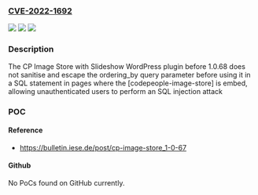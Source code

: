 ### [CVE-2022-1692](https://cve.mitre.org/cgi-bin/cvename.cgi?name=CVE-2022-1692)
![](https://img.shields.io/static/v1?label=Product&message=CP%20Image%20Store%20with%20Slideshow&color=blue)
![](https://img.shields.io/static/v1?label=Version&message=n%2Fa&color=blue)
![](https://img.shields.io/static/v1?label=Vulnerability&message=CWE-89%20SQL%20Injection&color=brighgreen)

### Description

The CP Image Store with Slideshow WordPress plugin before 1.0.68 does not sanitise and escape the ordering_by query parameter before using it in a SQL statement in pages where the [codepeople-image-store] is embed, allowing unauthenticated users to perform an SQL injection attack

### POC

#### Reference
- https://bulletin.iese.de/post/cp-image-store_1-0-67

#### Github
No PoCs found on GitHub currently.

